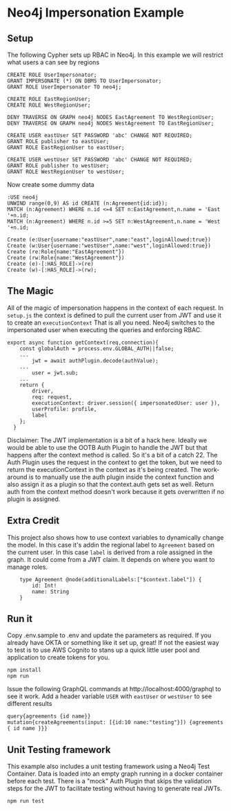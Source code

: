 # Neo4j Impersonation Example

## Setup

The following Cypher sets up RBAC in Neo4j.  In this example we will restrict what users a can see by regions

```
CREATE ROLE UserImpersonator;
GRANT IMPERSONATE (*) ON DBMS TO UserImpersonator;
GRANT ROLE UserImpersonator TO neo4j;

CREATE ROLE EastRegionUser;
CREATE ROLE WestRegionUser;

DENY TRAVERSE ON GRAPH neo4j NODES EastAgreement TO WestRegionUser;
DENY TRAVERSE ON GRAPH neo4j NODES WestAgreement TO EastRegionUser;

CREATE USER eastUser SET PASSWORD 'abc' CHANGE NOT REQUIRED;
GRANT ROLE publisher to eastUser;
GRANT ROLE EastRegionUser to eastUser;

CREATE USER westUser SET PASSWORD 'abc' CHANGE NOT REQUIRED;
GRANT ROLE publisher to westUser;
GRANT ROLE WestRegionUser to westUser;
```

Now create some dummy data
```
:USE neo4j
UNWIND range(0,9) AS id CREATE (n:Agreement{id:id});
MATCH (n:Agreement) WHERE n.id <=4 SET n:EastAgreement,n.name = 'East '+n.id;
MATCH (n:Agreement) WHERE n.id >=5 SET n:WestAgreement,n.name = 'West '+n.id;

Create (e:User{username:"eastUser",name:"east",loginAllowed:true})
Create (w:User{username:"westUser",name:"west",loginAllowed:true})
Create (re:Role{name:"EastAgreement"})
Create (rw:Role{name:"WestAgreement"})
Create (e)-[:HAS_ROLE]->(re)
Create (w)-[:HAS_ROLE]->(rw);
```

## The Magic
All of the magic of impersonation happens in the context of each request.  In `setup.js` the context is defined to pull the current user from JWT and use it to create an `executionContext`  That is all you need.  Neo4j switches to the impersonated user when executing the queries and enforcing RBAC.
```
export async function getContext(req,connection){
    const globalAuth = process.env.GLOBAL_AUTH||false;    
    ...
        jwt = await authPlugin.decode(authValue);
    ...
        user = jwt.sub;
    ...
    return {
        driver,
        req: request,
        executionContext: driver.session({ impersonatedUser: user }),
        userProfile: profile,
        label
    };
  }
```
Disclaimer:  The JWT implementation is a bit of a hack here.  Ideally we would be able to use the OOTB Auth Plugin to handle the JWT but that happens after the context method is called.  So it's a bit of a catch 22.  The Auth Plugin uses the request in the context to get the token, but we need to return the executionContext in the context as it's being created.
The work-around is to manually use the auth plugin inside the context function and also assign it as a plugin so that the context.auth gets set as well.  Return auth from the context method doesn't work because it gets overwritten if no plugin is assigned.

## Extra Credit
This project also shows how to use context variables to dynamically change the model.  In this case it's addin the regional label to `Agreement` based on the current user.  In this case `label` is derived from a role assigned in the graph.  It could come from a JWT claim. It depends on where you want to manage roles. 

```
    type Agreement @node(additionalLabels:["$context.label"]) {
        id: Int!
        name: String
    }

```

## Run it
Copy .env.sample to .env and update the parameters as required.
If you already have OKTA or something like it set up, great!  If not the easiest way to test is to use AWS Cognito to stans up a quick little user pool and application to create tokens for you.

```
npm install
npm run
```

Issue the following GraphQL commands at http://localhost:4000/graphql to see it work.  Add a header variable `USER` with `eastUser` or `westUser` to see different results
```
query{agreements {id name}}
mutation{createAgreements(input: [{id:10 name:"testing"}]) {agreements { id name }}}
```

## Unit Testing framework
This example also includes a unit testing framework using a Neo4j Test Container.  Data is loaded into an empty graph running in a docker container before each test.  There is a "mock" Auth Plugin that skips the validation steps for the JWT to facilitate testing without having to generate real JWTs.


```
npm run test
```